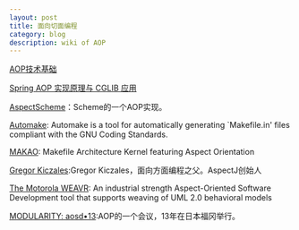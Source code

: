 ```yaml
---
layout: post
title: 面向切面编程
category: blog
description: wiki of AOP
---
```


[AOP技术基础](http://wayfarer.cnblogs.com/articles/241024.html)

[Spring AOP 实现原理与 CGLIB 应用](http://www.ibm.com/developerworks/cn/java/j-lo-springaopcglib/)

[AspectScheme](http://planet.racket-lang.org/package-source/dutchyn/aspectscheme.plt/1/0/planet-docs/manual/index.html)：Scheme的一个AOP实现。

[Automake](http://www.gnu.org/software/automake/):
Automake is a tool for automatically generating `Makefile.in' files compliant with the GNU Coding Standards.

[MAKAO](http://mcis.polymtl.ca/~bram/makao/): Makefile Architecture Kernel featuring Aspect Orientation

[Gregor Kiczales](http://www.techcn.com.cn/index.php?edition-view-134015-1):Gregor Kiczales，面向方面编程之父。AspectJ创始人

[The Motorola WEAVR](http://mypages.iit.edu/~concur/weavr/): An industrial strength Aspect-Oriented Software Development tool that supports weaving of UML 2.0 behavioral models

[MODULARITY: aosd•13](http://aosd.net/2013/):AOP的一个会议，13年在日本福冈举行。
